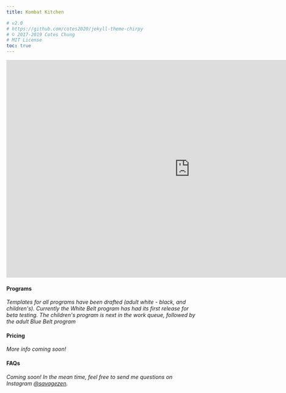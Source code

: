 ```yaml
---
title: Kombat Kitchen

# v2.0
# https://github.com/cotes2020/jekyll-theme-chirpy
# © 2017-2019 Cotes Chung
# MIT License
toc: true
---
```


<iframe src="https://docs.google.com/presentation/d/e/2PACX-1vQxFU6ZmWySBILvTqktuvgcCAbu9YPy354K8QlZ10EJ7_-cLxOLT7fxQP8rg1jKB_56smODg-kOdmn3/embed?start=false&loop=false&delayms=5000" frameborder="0" width="960" height="569" allowfullscreen="true" mozallowfullscreen="true" webkitallowfullscreen="true"></iframe>

#### Programs

*Templates for all programs have been drafted (adult white - black, and children's).  Currently the White Belt program has had its first release for beta testing.  The children's program is next in the work queue, followed by the adult Blue Belt program*

#### Pricing

*More info coming soon!*

#### FAQs

*Coming soon!  In the mean time, feel free to send me questions on Instagram [@savagezen](https://instagram.com/savagezen).*




